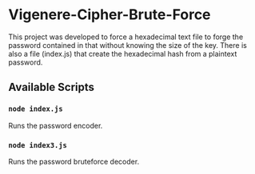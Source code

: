 # Vigenere-Cipher-Brute-Force

This project was developed to force a hexadecimal text file to forge the password contained in that without knowing the size of the key.
There is also a file (index.js) that create the hexadecimal hash from a plaintext password.

## Available Scripts

### `node index.js`

Runs the password encoder.

### `node index3.js`

Runs the password bruteforce decoder.
